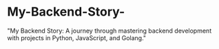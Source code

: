 # My-Backend-Story-
"My Backend Story: A journey through mastering backend development with projects in Python, JavaScript, and Golang."
